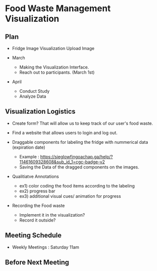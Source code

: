 # Food Waste Management Visualization

## Plan

- Fridge Image Visualization Upload Image 

- March
  * Making the Visualization Interface.
  * Reach out to participants. (March 1st)

- April 
  * Conduct Study 
  * Analyze Data

## Visualization Logistics
- Create form? That will allow us to keep track of our user's food waste.
- Find a website that allows users to login and log out.

- Draggable components for labeling the fridge with nummerical data (expiration date)
  * Example : https://sieglowfingoachap.ga/help/?11461609328608&sub_id_1=cgc-badge-v2
  * Saving the Data of the dragged components on the images.  

- Qualitiatve Annotations 
  - ex1) color coding the food items according to the labeling 
  - ex2) progress bar
  - ex3) additional visual cues/ animation for progress 

- Recording the Food waste 
  - Implement it in the visualization? 
  - Record it outside? 

## Meeting Schedule 
- Weekly Meetings : Saturday 11am

## Before Next Meeting 
